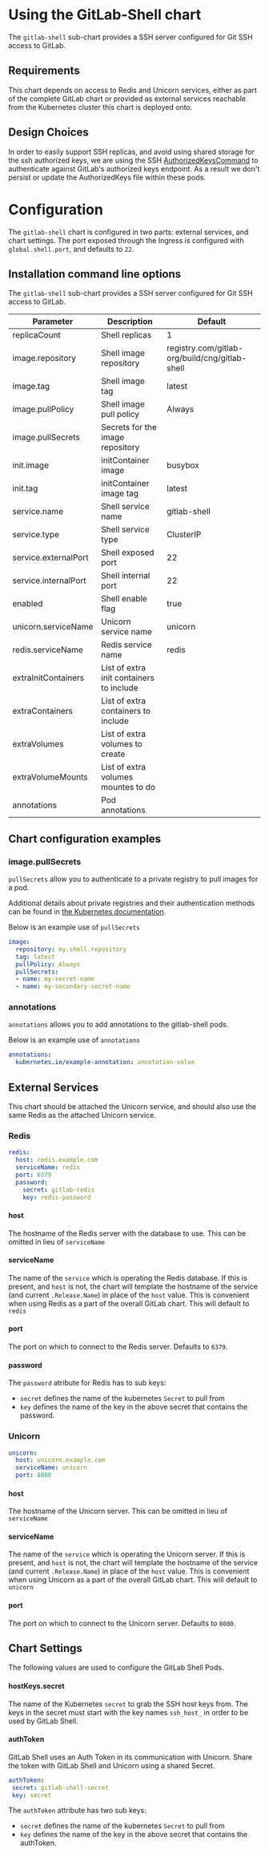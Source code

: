 # Using the GitLab-Shell chart

The `gitlab-shell` sub-chart provides a SSH server configured for Git SSH access to GitLab.

## Requirements

This chart depends on access to Redis and Unicorn services, either as part of the complete GitLab chart or provided as external services reachable from the Kubernetes cluster this chart is deployed onto.

## Design Choices

In order to easily support SSH replicas, and avoid using shared storage for the ssh authorized keys, we are using the SSH [AuthorizedKeysCommand][auth-keys-command] to authenticate against GitLab's authorized keys endpoint. As a result we don't persist or update the AuthorizedKeys file within these pods.

# Configuration

The `gitlab-shell` chart is configured in two parts: external services, and chart settings. The port exposed through the Ingress is configured with `global.shell.port`, and defaults to `22`.

## Installation command line options

The `gitlab-shell` sub-chart provides a SSH server configured for Git SSH access to GitLab.

| Parameter            | Description                              | Default                                        |
| ---                  | ---                                      | ---                                            |
| replicaCount         | Shell replicas                           | 1                                              |
| image.repository     | Shell image repository                   | registry.com/gitlab-org/build/cng/gitlab-shell |
| image.tag            | Shell image tag                          | latest                                         |
| image.pullPolicy     | Shell image pull policy                  | Always                                         |
| image.pullSecrets    | Secrets for the image repository         |                                                |
| init.image           | initContainer image                      | busybox                                        |
| init.tag             | initContainer image tag                  | latest                                         |
| service.name         | Shell service name                       | gitlab-shell                                   |
| service.type         | Shell service type                       | ClusterIP                                      |
| service.externalPort | Shell exposed port                       | 22                                             |
| service.internalPort | Shell internal port                      | 22                                             |
| enabled              | Shell enable flag                        | true                                           |
| unicorn.serviceName  | Unicorn service name                     | unicorn                                        |
| redis.serviceName    | Redis service name                       | redis                                          |
| extraInitContainers  | List of extra init containers to include |                                                |
| extraContainers      | List of extra containers to include      |                                                |
| extraVolumes         | List of extra volumes to create          |                                                |
| extraVolumeMounts    | List of extra volumes mountes to do      |                                                |
| annotations          | Pod annotations                          |                                                |

## Chart configuration examples
### image.pullSecrets
`pullSecrets` allow you to authenticate to a private registry to pull images for a pod.

Additional details about private registries and their authentication methods
can be found in [the Kubernetes documentation](https://kubernetes.io/docs/concepts/containers/images/#specifying-imagepullsecrets-on-a-pod).

Below is an example use of `pullSecrets`
```YAML
image:
  repository: my.shell.repository
  tag: latest
  pullPolicy: Always
  pullSecrets:
  - name: my-secret-name
  - name: my-secondary-secret-name
```

### annotations
`annotations` allows you to add annotations to the gitlab-shell pods.

Below is an example use of `annotations`
```YAML
annotations:
  kubernetes.io/example-annotation: annotation-value
``` 

## External Services

This chart should be attached the Unicorn service, and should also use the same Redis as the attached Unicorn service.

### Redis

```YAML
redis:
  host: redis.example.com
  serviceName: redis
  port: 6379
  password:
    secret: gitlab-redis
    key: redis-password
```

#### host

The hostname of the Redis server with the database to use. This can be omitted in lieu of `serviceName`

#### serviceName

The name of the `service` which is operating the Redis database. If this is present, and `host` is not, the chart will template the hostname of the service (and current `.Release.Name`) in place of the `host` value. This is convenient when using Redis as a part of the overall GitLab chart. This will default to `redis`

#### port

The port on which to connect to the Redis server. Defaults to `6379`.

#### password

The `password` atribute for Redis has to sub keys:
- `secret` defines the name of the kubernetes `Secret` to pull from
- `key` defines the name of the key in the above secret that contains the password.

### Unicorn

```YAML
unicorn:
  host: unicorn.example.com
  serviceName: unicorn
  port: 8080
```

#### host

The hostname of the Unicorn server. This can be omitted in lieu of `serviceName`

#### serviceName

The name of the `service` which is operating the Unicorn server. If this is present, and `host` is not, the chart will template the hostname of the service (and current `.Release.Name`) in place of the `host` value. This is convenient when using Unicorn as a part of the overall GitLab chart. This will default to `unicorn`

#### port

The port on which to connect to the Unicorn server. Defaults to `8080`.

## Chart Settings

The following values are used to configure the GitLab Shell Pods.

#### hostKeys.secret

The name of the Kubernetes `secret` to grab the SSH host keys from. The keys in the secret must start with the key names `ssh_host_` in order to be used by GitLab Shell.

#### authToken

GitLab Shell uses an Auth Token in its communication with Unicorn. Share the token with GitLab Shell and Unicorn using a shared Secret.

```YAML
authToken:
 secret: gitlab-shell-secret
 key: secret
```

The `authToken` attribute has two sub keys:
- `secret` defines the name of the kubernetes `Secret` to pull from
- `key` defines the name of the key in the above secret that contains the authToken.


[auth-keys-command]: https://man.openbsd.org/sshd_config#AuthorizedKeysCommand
